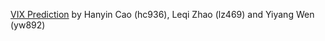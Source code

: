 [VIX Prediction](https://github.com/FelixWenTHU/VixPrediction) by Hanyin Cao (hc936), Leqi Zhao (lz469) and Yiyang Wen (yw892)
